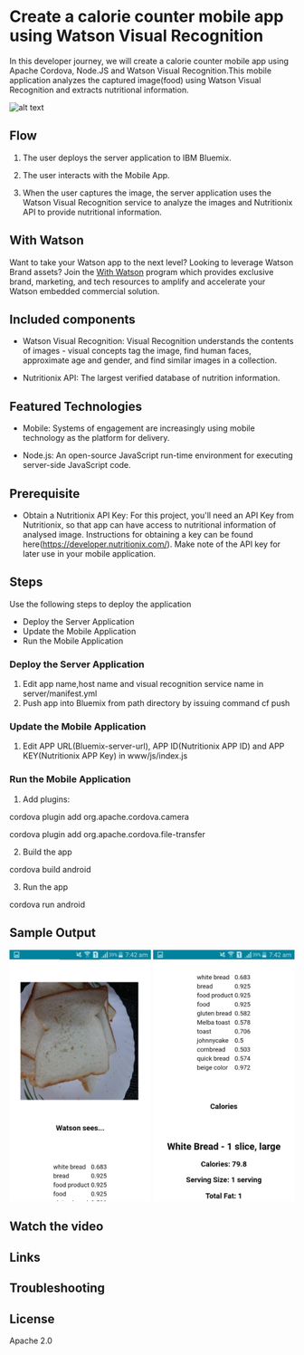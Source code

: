 # Create a calorie counter mobile app using Watson Visual Recognition

In this developer journey, we will create a calorie counter mobile app using Apache Cordova, Node.JS and Watson Visual Recognition.This mobile application analyzes the captured image(food) using Watson Visual Recognition and extracts nutritional information.

![alt text](https://github.com/RiyaMRoy04/CalorieCounterApp/blob/master/images/architecture_diagram.png "Architecture_diagram")

## Flow

1. The user deploys the server application to IBM Bluemix.

2. The user interacts with the Mobile App.

3. When the user captures the image, the server application uses the Watson Visual Recognition service to analyze the images and Nutritionix API to provide nutritional information.

## With Watson

Want to take your Watson app to the next level? Looking to leverage Watson Brand assets? Join the [With Watson](https://www.ibm.com/watson/with-watson/) program which provides exclusive brand, marketing, and tech resources to amplify and accelerate your Watson embedded commercial solution.

## Included components

* Watson Visual Recognition: Visual Recognition understands the contents of images - visual concepts tag the image, find human faces, approximate age and gender, and find similar images in a collection.

* Nutritionix API: The largest verified database of nutrition information.

## Featured Technologies

* Mobile: Systems of engagement are increasingly using mobile technology as the platform for delivery.

* Node.js: An open-source JavaScript run-time environment for executing server-side JavaScript code.


## Prerequisite

* Obtain a Nutritionix API Key: For this project, you'll need an API Key from Nutritionix, so that app can have access to nutritional information of analysed image. Instructions for obtaining a key can be found here(https://developer.nutritionix.com/). Make note of the API key for later use in your mobile application.

## Steps

Use the following steps to deploy the application
- Deploy the Server Application
- Update the Mobile Application
- Run the Mobile Application

### Deploy the Server Application

1. Edit app name,host name and visual recognition service name in server/manifest.yml
2. Push app into Bluemix from path directory by issuing command 
   cf push
 
 ### Update the Mobile Application
 
 1. Edit APP URL(Bluemix-server-url), APP ID(Nutritionix APP ID) and APP KEY(Nutritionix APP Key) in www/js/index.js
 
 ### Run the Mobile Application

1. Add plugins: 

cordova plugin add org.apache.cordova.camera

cordova plugin add org.apache.cordova.file-transfer

2. Build the app

  cordova build android
  
3. Run the app

  cordova run android
 
  ## Sample Output
  
  <img src="images/output1.jpg" width="250">  <img src="images/output2.jpg" width="250">
  
  ## Watch the video
  
  ## Links
  
  
  ## Troubleshooting
  
  ## License
  
  Apache 2.0
  
  
